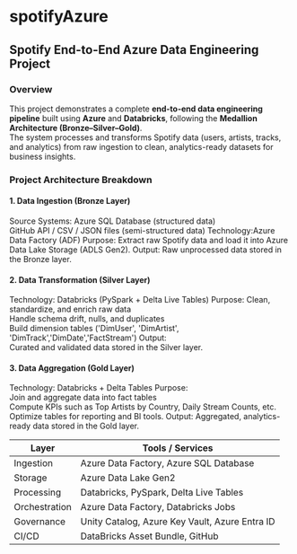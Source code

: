 # spotifyAzure

##  Spotify End-to-End Azure Data Engineering Project

###  Overview
This project demonstrates a complete **end-to-end data engineering pipeline** built using **Azure** and **Databricks**, following the **Medallion Architecture (Bronze–Silver–Gold)**.  
The system processes and transforms Spotify data (users, artists, tracks, and analytics) from raw ingestion to clean, analytics-ready datasets for business insights.

### Project Architecture Breakdown

####  1. Data Ingestion (Bronze Layer)
Source Systems:
   Azure SQL Database (structured data)  
   GitHub API / CSV / JSON files (semi-structured data)
   Technology:Azure Data Factory (ADF)
   Purpose: 
   Extract raw Spotify data and load it into Azure Data Lake Storage (ADLS Gen2).
Output: 
  Raw unprocessed data stored in the Bronze layer.

#### 2. Data Transformation (Silver Layer)
Technology: Databricks (PySpark + Delta Live Tables)
Purpose: 
   Clean, standardize, and enrich raw data  
   Handle schema drift, nulls, and duplicates  
   Build dimension tables ('DimUser', 'DimArtist', 'DimTrack','DimDate','FactStream')
Output:  
  Curated and validated data stored in the Silver layer.

#### 3. Data Aggregation (Gold Layer)
Technology: Databricks + Delta Tables
Purpose:  
   Join and aggregate data into fact tables  
   Compute KPIs such as Top Artists by Country, Daily Stream Counts, etc.  
   Optimize tables for reporting and BI tools.
   Output: 
  Aggregated, analytics-ready data stored in the Gold layer.



| Layer         | Tools / Services                                   |
|---------------|----------------------------------------------------|
| Ingestion     | Azure Data Factory, Azure SQL Database             |
| Storage       | Azure Data Lake Gen2                               |
| Processing    | Databricks, PySpark, Delta Live Tables             |
| Orchestration | Azure Data Factory, Databricks Jobs                |
| Governance    | Unity Catalog, Azure Key Vault, Azure Entra ID     |
| CI/CD         | DataBricks Asset Bundle, GitHub                    |

  

  


